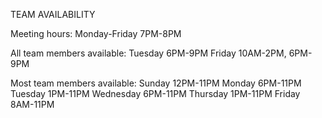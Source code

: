 TEAM AVAILABILITY

Meeting hours:
Monday-Friday 7PM-8PM

All team members available:
Tuesday  6PM-9PM
Friday 10AM-2PM, 6PM-9PM

Most team members available:
Sunday 12PM-11PM
Monday 6PM-11PM
Tuesday 1PM-11PM
Wednesday 6PM-11PM
Thursday 1PM-11PM
Friday 8AM-11PM
